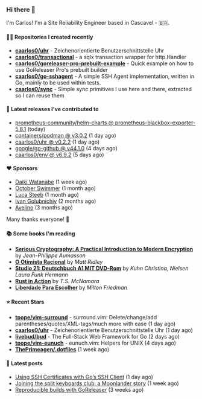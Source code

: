 ### Hi there 👋

I'm Carlos! I'm a Site Reliability Engineer based in Cascavel - 🇧🇷.

#### 👨‍💻 Repositories I created recently
- **[caarlos0/uhr](https://github.com/caarlos0/uhr)** - Zeichenorientierte Benutzerschnittstelle Uhr
- **[caarlos0/transactional](https://github.com/caarlos0/transactional)** - a sqlx transaction wrapper for http.Handler
- **[caarlos0/goreleaser-pro-prebuilt-example](https://github.com/caarlos0/goreleaser-pro-prebuilt-example)** - Quick example on how to use GoReleaser Pro&#39;s prebuilt builder
- **[caarlos0/go-sshagent](https://github.com/caarlos0/go-sshagent)** - A simple SSH Agent implementation, written in Go, mainly to be used within tests.
- **[caarlos0/sync](https://github.com/caarlos0/sync)** - Simple sync primitives I use here and there, extracted so I can reuse them

#### 🚀 Latest releases I've contributed to


- [prometheus-community/helm-charts @ prometheus-blackbox-exporter-5.8.1](https://github.com/prometheus-community/helm-charts/releases/tag/prometheus-blackbox-exporter-5.8.1) (today)
- [containers/podman @ v3.0.2](https://github.com/containers/podman/releases/tag/v3.0.2) (1 day ago)
- [caarlos0/uhr @ v0.2.2](https://github.com/caarlos0/uhr/releases/tag/v0.2.2) (1 day ago)
- [google/go-github @ v44.1.0](https://github.com/google/go-github/releases/tag/v44.1.0) (4 days ago)
- [caarlos0/env @ v6.9.2](https://github.com/caarlos0/env/releases/tag/v6.9.2) (5 days ago)

#### ❤️ Sponsors
- [Daiki Watanabe](https://github.com/daikw) (1 week ago)
- [October Swimmer](https://github.com/octoberswimmer) (1 month ago)
- [Luca Steeb](https://github.com/steebchen) (1 month ago)
- [Ivan Golubnichiy](https://github.com/h1kkan) (2 months ago)
- [Avelino](https://github.com/avelino) (3 months ago)

Many thanks everyone! 🙏

#### 📚 Some books I'm reading
- **[Serious Cryptography: A Practical Introduction to Modern Encryption](https://www.goodreads.com/book/show/36265193-serious-cryptography)** by _Jean-Philippe Aumasson_
- **[O Otimista Racional](https://www.goodreads.com/book/show/32706964-o-otimista-racional)** by _Matt Ridley_
- **[Studio 21: Deutschbuch A1 MIT DVD-Rom](https://www.goodreads.com/book/show/25495148-studio-21)** by _Kuhn Christina, Nielsen Laura Funk Hermann_
- **[Rust in Action](https://www.goodreads.com/book/show/45731908-rust-in-action)** by _T.S. McNamara_
- **[Liberdade Para Escolher](https://www.goodreads.com/book/show/17238591-liberdade-para-escolher)** by _Milton Friedman_

#### ⭐ Recent Stars


- **[tpope/vim-surround](https://github.com/tpope/vim-surround)** - surround.vim: Delete/change/add parentheses/quotes/XML-tags/much more with ease (1 day ago)
- **[caarlos0/uhr](https://github.com/caarlos0/uhr)** - Zeichenorientierte Benutzerschnittstelle Uhr (1 day ago)
- **[livebud/bud](https://github.com/livebud/bud)** - The Full-Stack Web Framework for Go (2 days ago)
- **[tpope/vim-eunuch](https://github.com/tpope/vim-eunuch)** - eunuch.vim: Helpers for UNIX (4 days ago)
- **[ThePrimeagen/.dotfiles](https://github.com/ThePrimeagen/.dotfiles)** (1 week ago)

#### 📄 Latest posts
- [Using SSH Certificates with Go’s SSH Client](https://carlosbecker.com/posts/golang-ssh-client-certificates/) (1 day ago)
- [Joining the split keyboards club: a Moonlander story](https://carlosbecker.com/posts/split-keyboard-moonlander/) (1 week ago)
- [Reproducible builds with GoReleaser](https://carlosbecker.com/posts/goreleaser-reproducible-buids/) (3 weeks ago)
